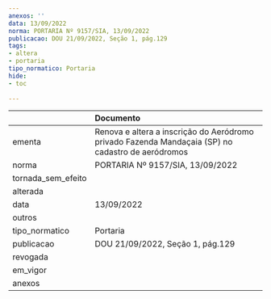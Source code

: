 ```yaml
---
anexos: ''
data: 13/09/2022
norma: PORTARIA Nº 9157/SIA, 13/09/2022
publicacao: DOU 21/09/2022, Seção 1, pág.129
tags:
- altera
- portaria
tipo_normatico: Portaria
hide: 
- toc 
 
---
```


|                    | Documento                                                                                         |
|:-------------------|:--------------------------------------------------------------------------------------------------|
| ementa             | Renova e altera a inscrição do Aeródromo privado Fazenda Mandaçaia (SP) no cadastro de aeródromos |
| norma              | PORTARIA Nº 9157/SIA, 13/09/2022                                                                  |
| tornada_sem_efeito |                                                                                                   |
| alterada           |                                                                                                   |
| data               | 13/09/2022                                                                                        |
| outros             |                                                                                                   |
| tipo_normatico     | Portaria                                                                                          |
| publicacao         | DOU 21/09/2022, Seção 1, pág.129                                                                  |
| revogada           |                                                                                                   |
| em_vigor           |                                                                                                   |
| anexos             |                                                                                                   |